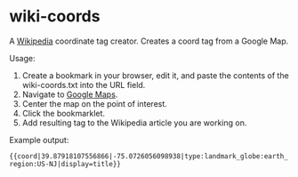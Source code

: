 wiki-coords
===========

A [Wikipedia](http://en.wikipedia.org/ "Wikipedia") coordinate tag creator. Creates a coord tag from a Google Map.

Usage:

1. Create a bookmark in your browser, edit it, and paste the contents of the wiki-coords.txt into the URL field.
2. Navigate to [Google Maps](https://maps.google.com/ "Google Maps").
3. Center the map on the point of interest.
4. Click the bookmarklet.
5. Add resulting tag to the Wikipedia article you are working on.

Example output:

<code>{{coord|39.87918107556866|-75.0726056098938|type:landmark_globe:earth_region:US-NJ|display=title}}</code>